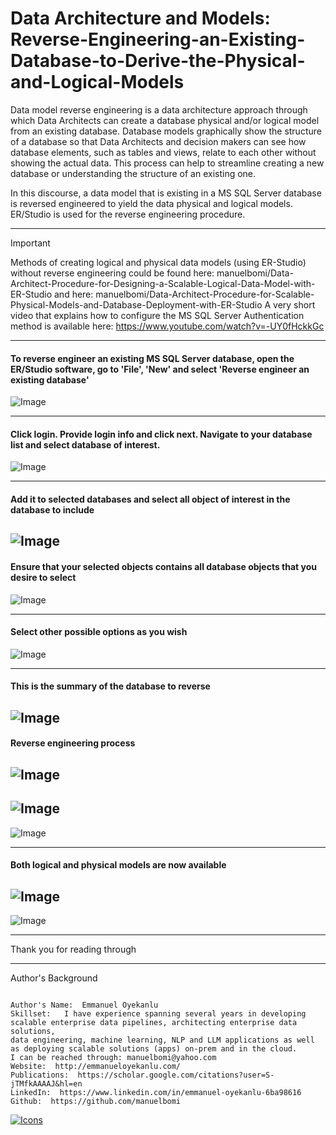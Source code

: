 # Data Architecture and Models: Reverse-Engineering-an-Existing-Database-to-Derive-the-Physical-and-Logical-Models

Data model reverse engineering is a data architecture approach through which Data Architects can create a database physical and/or logical model from an existing database. Database models graphically show the structure of a database so that Data Architects and decision makers can see how database elements, such as tables and views, relate to each other without showing the actual data. This process can help to streamline creating a new database or understanding the structure of an existing one.

In this discourse, a data model that is existing in a MS SQL Server database is reversed engineered to yield the data physical and logical models. ER/Studio is used for the reverse engineering procedure. 

---
> [!IMPORTANT]
> Methods of creating logical and physical data models (using ER-Studio) without reverse engineering could be found here: manuelbomi/Data-Architect-Procedure-for-Designing-a-Scalable-Logical-Data-Model-with-ER-Studio and here: manuelbomi/Data-Architect-Procedure-for-Scalable-Physical-Models-and-Database-Deployment-with-ER-Studio
> A very short video that explains how to configure the MS SQL Server Authentication method is available here: https://www.youtube.com/watch?v=-UY0fHckkGc
> 
---
#### To reverse engineer an existing MS SQL Server database, open the ER/Studio software, go to 'File',  'New' and  select 'Reverse engineer an existing database'
![Image](https://github.com/user-attachments/assets/cce74d69-f98d-4dda-b3bd-fc78975e2e6a)

---
#### Click login. Provide login info and click next. Navigate to your database list and select database of interest.

![Image](https://github.com/user-attachments/assets/8b803bfb-e0f9-4502-bbf2-54506ecfd086)

---
####  Add it to selected databases and select all object of interest in the database to include
![Image](https://github.com/user-attachments/assets/003983ed-42a5-4a8c-8c2e-d746db4b7e71)
---

#### Ensure that your selected objects contains all database objects that you desire to select 
![Image](https://github.com/user-attachments/assets/cf0a69fb-0331-40dc-b55a-0a4d01c23381)

---
#### Select other possible options as you wish 
![Image](https://github.com/user-attachments/assets/d2543711-28ec-42a3-ab90-b50c00001ff0)

---

#### This is the summary of the database to reverse 
![Image](https://github.com/user-attachments/assets/8f198b50-e2ae-462f-9b54-21e6f9e1557c)
---
#### Reverse engineering process
![Image](https://github.com/user-attachments/assets/215a396c-ac79-4e88-ad90-36517a4798ba)
---


![Image](https://github.com/user-attachments/assets/54eecb0e-8c0b-47e2-a688-464fa358a6ac)
---
![Image](https://github.com/user-attachments/assets/7a937d3b-8780-4091-b24e-f0cc9fcee8db)

---
#### Both logical and physical models are now available
![Image](https://github.com/user-attachments/assets/1039f493-96dc-47aa-a3c1-3278ea0b5d9b)
----
![Image](https://github.com/user-attachments/assets/d65d1a91-79d5-4adb-9ea0-1df3002c52b7)




---
Thank you for reading through

---

Author's Background

```

Author's Name:  Emmanuel Oyekanlu
Skillset:   I have experience spanning several years in developing scalable enterprise data pipelines, architecting enterprise data solutions,
data engineering, machine learning, NLP and LLM applications as well as deploying scalable solutions (apps) on-prem and in the cloud.
I can be reached through: manuelbomi@yahoo.com
Website:  http://emmanueloyekanlu.com/
Publications:  https://scholar.google.com/citations?user=S-jTMfkAAAAJ&hl=en
LinkedIn:  https://www.linkedin.com/in/emmanuel-oyekanlu-6ba98616
Github:  https://github.com/manuelbomi

```
[![Icons](https://skillicons.dev/icons?i=aws,azure,gcp,scala,mongodb,redis,cassandra,kafka,anaconda,matlab,nodejs,django,py,c,anaconda,git,github,mysql,docker,kubernetes&theme=dark)](https://skillicons.dev)
